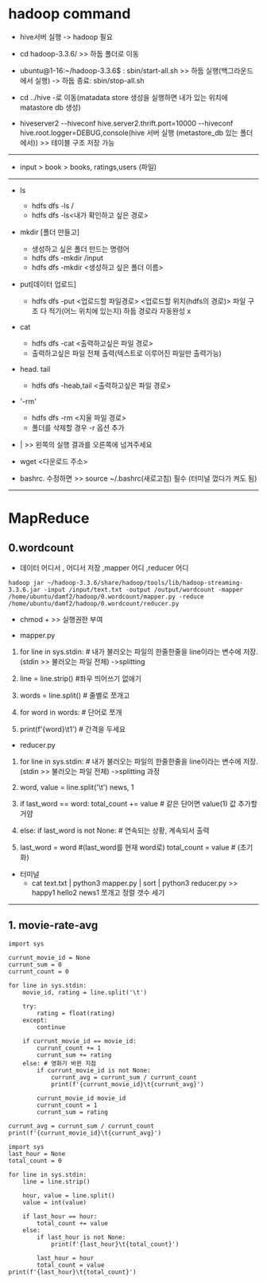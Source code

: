 
# hadoop command

- hive서버 실행 -> hadoop 필요
- cd hadoop-3.3.6/ >> 하둡 폴더로 이동
- ubuntu@1-16:~/hadoop-3.3.6$ : sbin/start-all.sh >> 하둡 실행(백그라운드에서 실행) -> 하둡 종료: sbin/stop-all.sh

- cd ../hive -로 이동(matadata store 생성을 실행하면 내가 있는 위치에 matastore db 생성)

- hiveserver2 --hiveconf hive.server2.thrift.port=10000 --hiveconf hive.root.logger=DEBUG,console(hive 서버 실행 (metastore_db 있는 폴더에서)) >> 테이블 구조 저장 가능
-------

- input > book > books, ratings,users (파일)
-------

- ls 
    - hdfs dfs -ls / 
    - hdfs dfs -ls<내가 확인하고 싶은 경로> 

- mkdir [폴더 만들고]
    - 생성하고 싶은 폴더 만드는 명령어
    - hdfs dfs -mkdir /input
    - hdfs dfs -mkdir <생성하고 싶은 폴더 이름>

- put[데이터 업로드]
    - hdfs dfs -put <업로드할 파일경로> <업로드할 위치(hdfs의 경로)> 파일 구조 다 적기(어느 위치에 있는지)
                                    하둡 경로라 자동완성 x

- cat
    - hdfs dfs -cat <출력하고싶은 파일 경로> 
    - 출력하고싶은 파일 전체 출력(텍스트로 이루어진 파일만 출력가능)

- head. tail
    - hdfs dfs -heab,tail <출력하고싶은 파일 경로>

- '-rm'
    - hdfs dfs -rm <지울 파일 경로>
    - 폴더를 삭제할 경우 -r 옵션 추가

- | >> 왼쪽의 실행 결과를 오른쪽에 넘겨주세요

- wget <다운로드 주소>

- bashrc. 수정하면 >> source ~/.bashrc(새로고침) 필수 (터미널 껐다가 켜도 됨)
--------

# MapReduce

## 0.wordcount

- 데이터 어디서 , 어디서 저장 ,mapper 어디 ,reducer 어디
```shell
hadoop jar ~/hadoop-3.3.6/share/hadoop/tools/lib/hadoop-streaming-3.3.6.jar -input /input/text.txt -output /output/wordcount -mapper /home/ubuntu/damf2/hadoop/0.wordcount/mapper.py -reduce /home/ubuntu/damf2/hadoop/0.wordcount/reducer.py 
```

- chmod + >> 실행권한 부여

- mapper.py

1) for line in sys.stdin: # 내가 불러오는 파일의 한줄한줄을 line이라는 변수에 저장. (stdin >> 불러오는 파일 전체) ->splitting

2) line = line.strip() #좌우 띄어쓰기 없애기

3) words = line.split() # 줄별로 쪼개고

4) for word in words: # 단어로 쪼개

5) print(f'{word}\t1') # 간격을 두세요

- reducer.py

1) for line in sys.stdin: # 내가 불러오는 파일의 한줄한줄을 line이라는 변수에 저장. (stdin >> 불러오는 파일 전체) ->splitting 과정

2) word, value = line.split('\t') 
   news,  1

3)  if last_word == word:
        total_count += value # 같은 단어면 value(1) 값 추가할거얌

4) else:
        if last_word is not None: # 연속되는 상황, 계속되서 출력

5) last_word = word #(last_word를 현재 word로)
   total_count = value # (초기화)

- 터미널
    - cat text.txt | python3 mapper.py | sort | python3 reducer.py >> happy1 hello2 news1
                        쪼개고            정렬       갯수 세기


---------

## 1. movie-rate-avg


```shell
import sys

currunt_movie_id = None
currunt_sum = 0
currunt_count = 0

for line in sys.stdin:
    movie_id, rating = line.split('\t')

    try:
        rating = float(rating)
    except:
        continue

    if currunt_movie_id == movie_id:
        currunt_count += 1
        currunt_sum += rating
    else: # 영화가 바뀐 지점
        if currunt_movie_id is not None:
            currunt_avg = currunt_sum / currunt_count
            print(f'{currunt_movie_id}\t{currunt_avg}')

        currunt_movie_id movie_id
        currunt_count = 1
        currunt_sum = rating

currunt_avg = currunt_sum / currunt_count
print(f'{currunt_movie_id}\t{currunt_avg}')
```

```shell
import sys
last_hour = None
total_count = 0

for line in sys.stdin:
    line = line.strip()

    hour, value = line.split()
    value = int(value)

    if last_hour == hour:
        total_count += value
    else:
        if last_hour is not None:
            print(f'{last_hour}\t{total_count}')

        last_hour = hour
        total_count = value
print(f'{last_hour}\t{total_count}')
```



